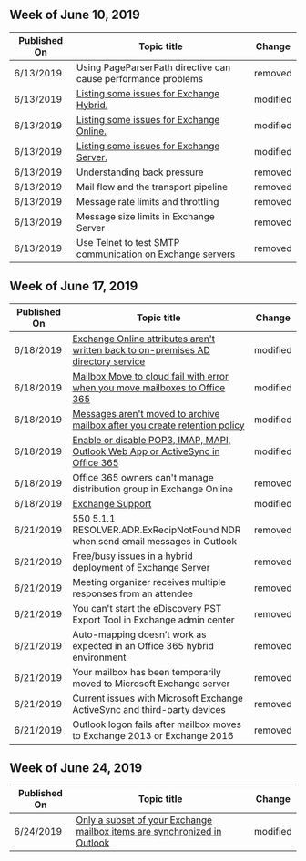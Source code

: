 ﻿<!-- This file is generated automatically each week. Changes made to this file will be overwritten.-->



## Week of June 10, 2019


| Published On |Topic title | Change |
|------|------------|--------|
| 6/13/2019 | Using PageParserPath directive can cause performance problems | removed |
| 6/13/2019 | [Listing some issues for Exchange Hybrid.](/exchange/troubleshoot/exchange-hybrid) | modified |
| 6/13/2019 | [Listing some issues for Exchange Online.](/exchange/troubleshoot/exchange-online) | modified |
| 6/13/2019 | [Listing some issues for Exchange Server.](/exchange/troubleshoot/exchange-server) | modified |
| 6/13/2019 | Understanding back pressure | removed |
| 6/13/2019 | Mail flow and the transport pipeline | removed |
| 6/13/2019 | Message rate limits and throttling | removed |
| 6/13/2019 | Message size limits in Exchange Server | removed |
| 6/13/2019 | Use Telnet to test SMTP communication on Exchange servers | removed |


## Week of June 17, 2019


| Published On |Topic title | Change |
|------|------------|--------|
| 6/18/2019 | [Exchange Online attributes aren't written back to on-premises AD directory service](/exchange/troubleshoot/federation/attribute-not-written-to-azure-ad) | modified |
| 6/18/2019 | [Mailbox Move to cloud fail with error when you move mailboxes to Office 365](/exchange/troubleshoot/move-mailboxes/mailbox-move-to-cloud-fail-with-error) | modified |
| 6/18/2019 | [Messages aren't moved to archive mailbox after you create retention policy](/exchange/troubleshoot/archive-mailboxes/message-not-moved-to-archive) | modified |
| 6/18/2019 | [Enable or disable POP3, IMAP, MAPI, Outlook Web App or ActiveSync in Office 365](/exchange/troubleshoot/configure-mailboxes/pop3-imap-owa-activesync-office-365) | modified |
| 6/18/2019 | Office 365 owners can't manage distribution group in Exchange Online | removed |
| 6/18/2019 | [Exchange Support](/exchange/troubleshoot/index) | modified |
| 6/21/2019 | 550 5.1.1 RESOLVER.ADR.ExRecipNotFound NDR when send email messages in Outlook | removed |
| 6/21/2019 | Free/busy issues in a hybrid deployment of Exchange Server | removed |
| 6/21/2019 | Meeting organizer receives multiple responses from an attendee | removed |
| 6/21/2019 | You can't start the eDiscovery PST Export Tool in Exchange admin center | removed |
| 6/21/2019 | Auto-mapping doesn’t work as expected in an Office 365 hybrid environment | removed |
| 6/21/2019 | Your mailbox has been temporarily moved to Microsoft Exchange server | removed |
| 6/21/2019 | Current issues with Microsoft Exchange ActiveSync and third-party devices | removed |
| 6/21/2019 | Outlook logon fails after mailbox moves to Exchange 2013 or Exchange 2016 | removed |


## Week of June 24, 2019


| Published On |Topic title | Change |
|------|------------|--------|
| 6/24/2019 | [Only a subset of your Exchange mailbox items are synchronized in Outlook](/exchange/troubleshoot/mailbox-configuration/only-subset-items-synchronized) | modified |

